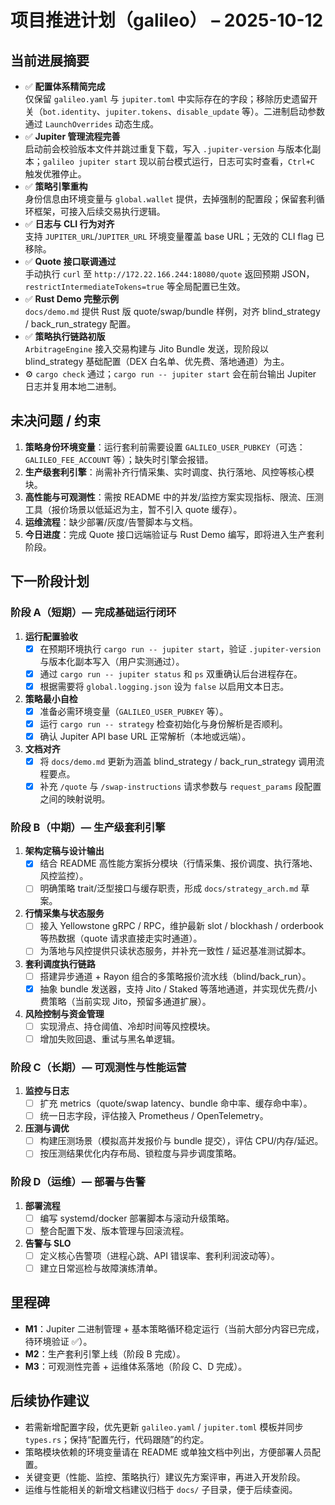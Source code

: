 # 项目推进计划（galileo） – 2025-10-12

## 当前进展摘要
- ✅ **配置体系精简完成**  
  仅保留 `galileo.yaml` 与 `jupiter.toml` 中实际存在的字段；移除历史遗留开关（`bot.identity`、`jupiter.tokens`、`disable_update` 等）。二进制启动参数通过 `LaunchOverrides` 动态生成。
- ✅ **Jupiter 管理流程完善**  
  启动前会校验版本文件并跳过重复下载，写入 `.jupiter-version` 与版本化副本；`galileo jupiter start` 现以前台模式运行，日志可实时查看，`Ctrl+C` 触发优雅停止。
- ✅ **策略引擎重构**  
  身份信息由环境变量与 `global.wallet` 提供，去掉强制的配置段；保留套利循环框架，可接入后续交易执行逻辑。
- ✅ **日志与 CLI 行为对齐**  
  支持 `JUPITER_URL`/`JUPITER_URL` 环境变量覆盖 base URL；无效的 CLI flag 已移除。
- ✅ **Quote 接口联调通过**  
  手动执行 `curl` 至 `http://172.22.166.244:18080/quote` 返回预期 JSON，`restrictIntermediateTokens=true` 等全局配置已生效。
- ✅ **Rust Demo 完整示例**  
  `docs/demo.md` 提供 Rust 版 quote/swap/bundle 样例，对齐 blind_strategy / back_run_strategy 配置。
- ✅ **策略执行链路初版**  
  `ArbitrageEngine` 接入交易构建与 Jito Bundle 发送，现阶段以 blind_strategy 基础配置（DEX 白名单、优先费、落地通道）为主。
- ⚙️ `cargo check` 通过；`cargo run -- jupiter start` 会在前台输出 Jupiter 日志并复用本地二进制。

## 未决问题 / 约束
1. **策略身份环境变量**：运行套利前需要设置 `GALILEO_USER_PUBKEY`（可选：`GALILEO_FEE_ACCOUNT` 等）；缺失时引擎会报错。
2. **生产级套利引擎**：尚需补齐行情采集、实时调度、执行落地、风控等核心模块。
3. **高性能与可观测性**：需按 README 中的并发/监控方案实现指标、限流、压测工具（报价场景以低延迟为主，暂不引入 quote 缓存）。
4. **运维流程**：缺少部署/灰度/告警脚本与文档。
5. **今日进度**：完成 Quote 接口远端验证与 Rust Demo 编写，即将进入生产套利阶段。

## 下一阶段计划

### 阶段 A（短期）— 完成基础运行闭环
1. **运行配置验收**  
   - [x] 在预期环境执行 `cargo run -- jupiter start`，验证 `.jupiter-version` 与版本化副本写入（用户实测通过）。  
   - [x] 通过 `cargo run -- jupiter status` 和 `ps` 双重确认后台进程存在。  
   - [x] 根据需要将 `global.logging.json` 设为 `false` 以启用文本日志。  
2. **策略最小自检**  
   - [x] 准备必需环境变量（`GALILEO_USER_PUBKEY` 等）。  
   - [x] 运行 `cargo run -- strategy` 检查初始化与身份解析是否顺利。  
   - [x] 确认 Jupiter API base URL 正常解析（本地或远端）。
3. **文档对齐**  
   - [x] 将 `docs/demo.md` 更新为涵盖 blind_strategy / back_run_strategy 调用流程要点。  
   - [x] 补充 `/quote` 与 `/swap-instructions` 请求参数与 `request_params` 段配置之间的映射说明。

### 阶段 B（中期）— 生产级套利引擎
1. **架构定稿与设计输出**  
   - [x] 结合 README 高性能方案拆分模块（行情采集、报价调度、执行落地、风控监控）。  
   - [ ] 明确策略 trait/泛型接口与缓存职责，形成 `docs/strategy_arch.md` 草案。
2. **行情采集与状态服务**  
   - [ ] 接入 Yellowstone gRPC / RPC，维护最新 slot / blockhash / orderbook 等热数据（quote 请求直接走实时通道）。  
   - [ ] 为落地与风控提供只读状态服务，并补充一致性 / 延迟基准测试脚本。
3. **套利调度执行链路**  
   - [ ] 搭建异步通道 + Rayon 组合的多策略报价流水线（blind/back_run）。  
   - [x] 抽象 bundle 发送器，支持 Jito / Staked 等落地通道，并实现优先费/小费策略（当前实现 Jito，预留多通道扩展）。
4. **风险控制与资金管理**  
   - [ ] 实现滑点、持仓阈值、冷却时间等风控模块。  
   - [ ] 增加失败回退、重试与黑名单逻辑。

### 阶段 C（长期）— 可观测性与性能运营
1. **监控与日志**  
   - [ ] 扩充 metrics（quote/swap latency、bundle 命中率、缓存命中率）。  
   - [ ] 统一日志字段，评估接入 Prometheus / OpenTelemetry。
2. **压测与调优**  
   - [ ] 构建压测场景（模拟高并发报价与 bundle 提交），评估 CPU/内存/延迟。  
   - [ ] 按压测结果优化内存布局、锁粒度与异步调度策略。

### 阶段 D（运维）— 部署与告警
1. **部署流程**  
   - [ ] 编写 systemd/docker 部署脚本与滚动升级策略。  
   - [ ] 整合配置下发、版本管理与回滚流程。
2. **告警与 SLO**  
   - [ ] 定义核心告警项（进程心跳、API 错误率、套利利润波动等）。  
   - [ ] 建立日常巡检与故障演练清单。

## 里程碑
- **M1**：Jupiter 二进制管理 + 基本策略循环稳定运行（当前大部分内容已完成，待环境验证 ✅）。
- **M2**：生产套利引擎上线（阶段 B 完成）。
- **M3**：可观测性完善 + 运维体系落地（阶段 C、D 完成）。

## 后续协作建议
- 若需新增配置字段，优先更新 `galileo.yaml` / `jupiter.toml` 模板并同步 `types.rs`；保持“配置先行，代码跟随”的约定。
- 策略模块依赖的环境变量请在 README 或单独文档中列出，方便部署人员配置。
- 关键变更（性能、监控、策略执行）建议先方案评审，再进入开发阶段。
- 运维与性能相关的新增文档建议归档于 `docs/` 子目录，便于后续查阅。
